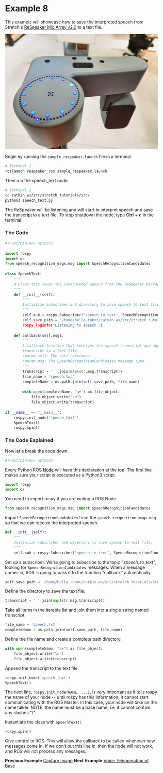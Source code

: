 # Example 8

This example will showcase how to save the interpreted speech from Stretch's [ReSpeaker Mic Array v2.0](https://wiki.seeedstudio.com/ReSpeaker_Mic_Array_v2.0/) to a text file.


<p align="center">
  <img src="images/respeaker.jpg"/>
</p>



Begin by running the `sample_respeaker.launch` file in a terminal.
```bash
# Terminal 1
roslaunch respeaker_ros sample_respeaker.launch
```

Then run the speech_text node.

```bash
# Terminal 2
cd catkin_ws/src/stretch_tutorials/src/
python3 speech_text.py
```

The ReSpeaker will be listening and will start to interpret speech and save the transcript to a text file.  To stop shutdown the node, type **Ctrl** + **c** in the terminal.

### The Code
```python
#!/usr/bin/env python3

import rospy
import os
from speech_recognition_msgs.msg import SpeechRecognitionCandidates

class SpeechText:
    """
    A class that saves the interpreted speech from the ReSpeaker Microphone Array to a text file.
    """
    def __init__(self):
        """
        Initialize subscriber and directory to save speech to text file.
        """
        self.sub = rospy.Subscriber("speech_to_text", SpeechRecognitionCandidates, self.callback)
        self.save_path = '/home/hello-robot/catkin_ws/src/stretch_tutorials/stored_data
        rospy.loginfo("Listening to speech.")

    def callback(self,msg):
        """
        A callback function that receives the speech transcript and appends the
        transcript to a text file.
        :param self: The self reference.
        :param msg: The SpeechRecognitionCandidates message type.
        """
        transcript = ' '.join(map(str,msg.transcript))
        file_name = 'speech.txt'
        completeName = os.path.join(self.save_path, file_name)

        with open(completeName, "a+") as file_object:
            file_object.write("\n")
            file_object.write(transcript)

if __name__ == '__main__':
    rospy.init_node('speech_text')
    SpeechText()
    rospy.spin()
```


### The Code Explained
Now let's break the code down.

```python
#!/usr/bin/env python3
```
Every Python ROS [Node](http://wiki.ros.org/Nodes) will have this declaration at the top. The first line makes sure your script is executed as a Python3 script.


```python
import rospy
import os
```

You need to import rospy if you are writing a ROS Node.

```python
from speech_recognition_msgs.msg import SpeechRecognitionCandidates
```

Import `SpeechRecognitionCandidates` from the `speech_recgonition_msgs.msg` so that we can receive the interpreted speech.

```python
def __init__(self):
    """
    Initialize subscriber and directory to save speech to text file.
    """
    self.sub = rospy.Subscriber("speech_to_text", SpeechRecognitionCandidates, self.callback)
```

Set up a subscriber.  We're going to subscribe to the topic "*speech_to_text*", looking for `SpeechRecognitionCandidates` messages. When a message comes in, ROS is going to pass it to the function "callback" automatically.

```python
self.save_path = '/home/hello-robot/catkin_ws/src/stretch_tutorials/stored_data
```

Define the directory to save the text file.

```python
transcript = ' '.join(map(str,msg.transcript))
```

Take all items in the iterable list and join them into a single string named transcript.

```python
file_name = 'speech.txt'
completeName = os.path.join(self.save_path, file_name)
```

Define the file name and create a complete path directory.


```python
with open(completeName, "a+") as file_object:
    file_object.write("\n")
    file_object.write(transcript)
```

Append the transcript to the text file.

```python
rospy.init_node('speech_text')
SpeechText()

```
The next line, `rospy.init_node(NAME, ...)`, is very important as it tells rospy the name of your node -- until rospy has this information, it cannot start communicating with the ROS Master. In this case, your node will take on the name talker. NOTE: the name must be a base name, i.e. it cannot contain any slashes "/".

Instantiate the class with `SpeechText()`

```python
rospy.spin()
```
Give control to ROS.  This will allow the callback to be called whenever new
messages come in.  If we don't put this line in, then the node will not work,
and ROS will not process any messages.

**Previous Example** [Capture Image](example_7.md)
**Next Example** [Voice Teleoperation of Base](example_9.md)
